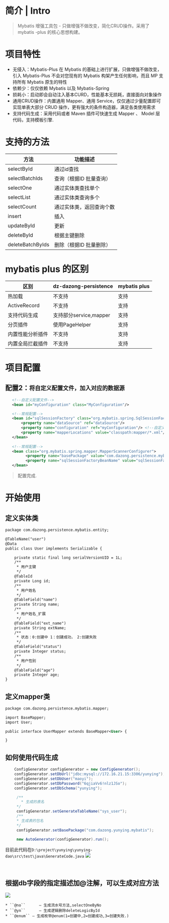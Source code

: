 # 简介 | Intro

> Mybatis 增强工具包 - 只做增强不做改变，简化CRUD操作。采用了mybatis -plus 的核心思想构建。

# 项目特性
* 无侵入：Mybatis-Plus 在 Mybatis 的基础上进行扩展，只做增强不做改变，引入 Mybatis-Plus 不会对您现有的 Mybatis 构架产生任何影响，而且 MP 支持所有 Mybatis 原生的特性
* 依赖少：仅仅依赖 Mybatis 以及 Mybatis-Spring
* 损耗小：启动即会自动注入基本CURD，性能基本无损耗，直接面向对象操作
* 通用CRUD操作：内置通用 Mapper、通用 Service，仅仅通过少量配置即可实现单表大部分 CRUD 操作，更有强大的条件构造器，满足各类使用需求
* 支持代码生成：采用代码或者 Maven 插件可快速生成 Mapper 、 Model 层代码，支持模板引擎.

# 支持的方法
| 方法             | 功能描述  |
| ---------------- | ---------------------- |
| selectById       | 通过id查找             |
| selectBatchIds   | 查询（根据ID 批量查询）  |
| selectOne   | 通过实体类查找单个  |
| selectList   | 通过实体类查询多个  |
| selectCount   | 通过实体类，返回查询个数  |
| insert   | 插入  |
| updateById   | 更新  |
| deleteById   | 根据主键删除  |
| deleteBatchByIds   | 删除（根据ID 批量删除）  |

# mybatis plus 的区别

| 区别             | dz-dazong-persistence  | mybatis plus |
| ---------------- | ---------------------- | ------------ |
| 热加载           | 不支持                 | 支持         |
| ActiveRecord     | 不支持                 | 支持         |
| 支持代码生成     | 支持部分service,mapper | 支持         |
| 分页插件         | 使用PageHelper         | 支持         |
| 内置性能分析插件 | 不支持                 | 支持         |
| 内置全局拦截插件 | 不支持                 | 支持         |

# 项目配置



 ## 配置2：```将自定义配置文件，加入对应的数据源```
 ```xml
    <!--自定义配置文件-->
    <bean id="myConfiguration" class="MyConfiguration"/>

    <!--常规配置-->
    <bean id="sqlSessionFactory" class="org.mybatis.spring.SqlSessionFactoryBean">
        <property name="dataSource" ref="dataSource"/>
        <property name="configuration" ref="myConfiguration"/> <!--自定义配置文件-->
        <property name="mapperLocations" value="classpath:mapper/*.xml"/>
    </bean>
    
    <!--常规配置-->
    <bean class="org.mybatis.spring.mapper.MapperScannerConfigurer">
          <property name="basePackage" value="com.dazong.persistence.mybatis.mapper"/>
          <property name="sqlSessionFactoryBeanName" value="sqlSessionFactory"/>
    </bean>
 ```
 > 配置完成.



# 开始使用

## 定义实体类
```xml
package com.dazong.persistence.mybatis.entity;

@TableName("user")
@Data
public class User implements Serializable {

    private static final long serialVersionUID = 1L;
    /**
     * 用户主键
     */
    @TableId
    private Long id;
    /**
     * 用户姓名
     */
    @TableField("name")
    private String name;
    /**
     * 用户姓名_扩展
     */
    @TableField("ext_name")
    private String extName;
    /**
     * 状态：0:创建中 1：创建成功， 2:创建失败
     */
    @TableField("status")
    private Integer status;
    /**
     * 用户性别
     */
    @TableField("age")
    private Integer age;
}

```
## 定义mapper类
```xml
package com.dazong.persistence.mybatis.mapper;

import BaseMapper;
import User;

public interface UserMapper extends BaseMapper<User> {

}

```


## 如何使用代码生成

  ```java
      ConfigGenerator configGenerator = new ConfigGenerator();
      configGenerator.setDbUrl("jdbc:mysql://172.16.21.15:3306/yunying");
      configGenerator.setDbUser("maoyi");
      configGenerator.setDbPassword("6qjiaVv6!nlz1JSo");
      configGenerator.setDbSchema("yunying");

       /**
         * 生成的表名
       */
       configGenerator.setGenerateTableName("sys_user");
       /**
       * 生成表的包名
       */
       configGenerator.setBasePackage("com.dazong.yunying.mybatis");
    
       new AutoGenerator(configGenerator).run();
  ```
  目前此代码在`D:\project\yunying\yunying-dao\src\test\java\GenerateCode.java`
  ![](https://git.dazong.com/platform/dz-common-project/uploads/babdf6498129fdb53081d669c9bc2e9d/QQ%E6%88%AA%E5%9B%BE20180312181057.png)

  ​

## 根据db字段的指定描述加@注解，可以生成对应方法
  ![](https://git.dazong.com/platform/dz-common-project/uploads/e3d73f783e682b64666ec2fbd42da874/QQ%E6%88%AA%E5%9B%BE20180313135103.png)

    * ``@no``      — 生成流水号方法,selectOneByNo
    * ``@yn``      — 生成逻辑删除deleteLogicById
    * ``@enum`` — 生成枚举@enum(1=创建中,2=创建成功,3=创建失败.)

